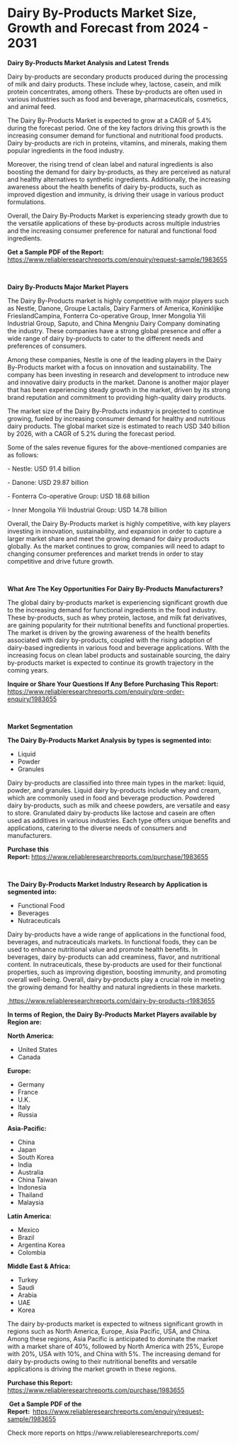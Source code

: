 <p><h1>Dairy By-Products Market Size, Growth and Forecast from 2024 - 2031</h1></p><p><strong>Dairy By-Products Market Analysis and Latest Trends</strong></p>
<p><p>Dairy by-products are secondary products produced during the processing of milk and dairy products. These include whey, lactose, casein, and milk protein concentrates, among others. These by-products are often used in various industries such as food and beverage, pharmaceuticals, cosmetics, and animal feed.</p><p>The Dairy By-Products Market is expected to grow at a CAGR of 5.4% during the forecast period. One of the key factors driving this growth is the increasing consumer demand for functional and nutritional food products. Dairy by-products are rich in proteins, vitamins, and minerals, making them popular ingredients in the food industry.</p><p>Moreover, the rising trend of clean label and natural ingredients is also boosting the demand for dairy by-products, as they are perceived as natural and healthy alternatives to synthetic ingredients. Additionally, the increasing awareness about the health benefits of dairy by-products, such as improved digestion and immunity, is driving their usage in various product formulations.</p><p>Overall, the Dairy By-Products Market is experiencing steady growth due to the versatile applications of these by-products across multiple industries and the increasing consumer preference for natural and functional food ingredients.</p></p>
<p><strong>Get a Sample PDF of the Report:&nbsp;</strong> <a href="https://www.reliableresearchreports.com/enquiry/request-sample/1983655">https://www.reliableresearchreports.com/enquiry/request-sample/1983655</a></p>
<p>&nbsp;</p>
<p><strong>Dairy By-Products Major Market Players</strong></p>
<p><p>The Dairy By-Products market is highly competitive with major players such as Nestle, Danone, Groupe Lactalis, Dairy Farmers of America, Koninklijke FrieslandCampina, Fonterra Co-operative Group, Inner Mongolia Yili Industrial Group, Saputo, and China Mengniu Dairy Company dominating the industry. These companies have a strong global presence and offer a wide range of dairy by-products to cater to the different needs and preferences of consumers.</p><p>Among these companies, Nestle is one of the leading players in the Dairy By-Products market with a focus on innovation and sustainability. The company has been investing in research and development to introduce new and innovative dairy products in the market. Danone is another major player that has been experiencing steady growth in the market, driven by its strong brand reputation and commitment to providing high-quality dairy products.</p><p>The market size of the Dairy By-Products industry is projected to continue growing, fueled by increasing consumer demand for healthy and nutritious dairy products. The global market size is estimated to reach USD 340 billion by 2026, with a CAGR of 5.2% during the forecast period.</p><p>Some of the sales revenue figures for the above-mentioned companies are as follows:</p><p>- Nestle: USD 91.4 billion</p><p>- Danone: USD 29.87 billion</p><p>- Fonterra Co-operative Group: USD 18.68 billion</p><p>- Inner Mongolia Yili Industrial Group: USD 14.78 billion</p><p>Overall, the Dairy By-Products market is highly competitive, with key players investing in innovation, sustainability, and expansion in order to capture a larger market share and meet the growing demand for dairy products globally. As the market continues to grow, companies will need to adapt to changing consumer preferences and market trends in order to stay competitive and drive future growth.</p></p>
<p>&nbsp;</p>
<p><strong>What Are The Key Opportunities For Dairy By-Products Manufacturers?</strong></p>
<p><p>The global dairy by-products market is experiencing significant growth due to the increasing demand for functional ingredients in the food industry. These by-products, such as whey protein, lactose, and milk fat derivatives, are gaining popularity for their nutritional benefits and functional properties. The market is driven by the growing awareness of the health benefits associated with dairy by-products, coupled with the rising adoption of dairy-based ingredients in various food and beverage applications. With the increasing focus on clean label products and sustainable sourcing, the dairy by-products market is expected to continue its growth trajectory in the coming years.</p></p>
<p><strong>Inquire or Share Your Questions If Any Before Purchasing This Report:</strong> <a href="https://www.reliableresearchreports.com/enquiry/pre-order-enquiry/1983655">https://www.reliableresearchreports.com/enquiry/pre-order-enquiry/1983655</a></p>
<p>&nbsp;</p>
<p><strong>Market Segmentation</strong></p>
<p><strong>The Dairy By-Products Market Analysis by types is segmented into:</strong></p>
<p><ul><li>Liquid</li><li>Powder</li><li>Granules</li></ul></p>
<p><p>Dairy by-products are classified into three main types in the market: liquid, powder, and granules. Liquid dairy by-products include whey and cream, which are commonly used in food and beverage production. Powdered dairy by-products, such as milk and cheese powders, are versatile and easy to store. Granulated dairy by-products like lactose and casein are often used as additives in various industries. Each type offers unique benefits and applications, catering to the diverse needs of consumers and manufacturers.</p></p>
<p><strong>Purchase this Report:&nbsp;</strong><a href="https://www.reliableresearchreports.com/purchase/1983655">https://www.reliableresearchreports.com/purchase/1983655</a></p>
<p>&nbsp;</p>
<p><strong>The Dairy By-Products Market Industry Research by Application is segmented into:</strong></p>
<p><ul><li>Functional Food</li><li>Beverages</li><li>Nutraceuticals</li></ul></p>
<p><p>Dairy by-products have a wide range of applications in the functional food, beverages, and nutraceuticals markets. In functional foods, they can be used to enhance nutritional value and promote health benefits. In beverages, dairy by-products can add creaminess, flavor, and nutritional content. In nutraceuticals, these by-products are used for their functional properties, such as improving digestion, boosting immunity, and promoting overall well-being. Overall, dairy by-products play a crucial role in meeting the growing demand for healthy and natural ingredients in these markets.</p></p>
<p><a href="https://www.reliableresearchreports.com/dairy-by-products-r1983655">&nbsp;https://www.reliableresearchreports.com/dairy-by-products-r1983655</a></p>
<p><strong>In terms of Region, the Dairy By-Products Market Players available by Region are:</strong></p>
<p>
    <p> <strong> North America: </strong>
        <ul>
            <li>United States</li>
            <li>Canada</li>
        </ul>
        </p> 
    <p> <strong> Europe: </strong>
        <ul>
            <li>Germany</li>
            <li>France</li>
            <li>U.K.</li>
            <li>Italy</li>
            <li>Russia</li>
        </ul>
        </p> 
    <p> <strong> Asia-Pacific: </strong>
        <ul>
            <li>China</li>
            <li>Japan</li>
            <li>South Korea</li>
            <li>India</li>
            <li>Australia</li>
            <li>China Taiwan</li>
            <li>Indonesia</li>
            <li>Thailand</li>
            <li>Malaysia</li>
        </ul>
        </p> 
    <p> <strong> Latin America: </strong>
        <ul>
            <li>Mexico</li>
            <li>Brazil</li>
            <li>Argentina Korea</li>
            <li>Colombia</li>
        </ul>
        </p> 
    <p> <strong> Middle East & Africa: </strong>
        <ul>
            <li>Turkey</li>
            <li>Saudi</li>
            <li>Arabia</li>
            <li>UAE</li>
            <li>Korea</li>
        </ul>
    </p>
    </p>
<p><p>The dairy by-products market is expected to witness significant growth in regions such as North America, Europe, Asia Pacific, USA, and China. Among these regions, Asia Pacific is anticipated to dominate the market with a market share of 40%, followed by North America with 25%, Europe with 20%, USA with 10%, and China with 5%. The increasing demand for dairy by-products owing to their nutritional benefits and versatile applications is driving the market growth in these regions.</p></p>
<p><strong>Purchase this Report: </strong><a href="https://www.reliableresearchreports.com/purchase/1983655">https://www.reliableresearchreports.com/purchase/1983655</a></p>
<p>&nbsp;<strong>Get a Sample PDF of the Report:&nbsp;&nbsp;</strong><a href="https://www.reliableresearchreports.com/enquiry/request-sample/1983655">https://www.reliableresearchreports.com/enquiry/request-sample/1983655</a></p>
<p><strong></strong></p>
<p>Check more reports on https://www.reliableresearchreports.com/</p>